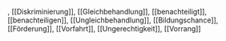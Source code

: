 , [[Diskriminierung]], [[Gleichbehandlung]], [[benachteiligt]], [[benachteiligen]], [[Ungleichbehandlung]], [[Bildungschance]], [[Förderung]], [[Vorfahrt]], [[Ungerechtigkeit]], [[Vorrang]]